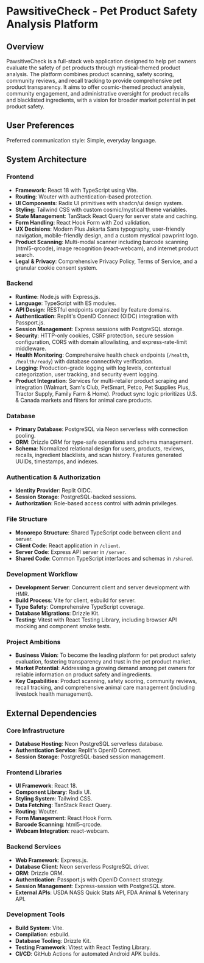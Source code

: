 # PawsitiveCheck - Pet Product Safety Analysis Platform

## Overview
PawsitiveCheck is a full-stack web application designed to help pet owners evaluate the safety of pet products through mystical-themed product analysis. The platform combines product scanning, safety scoring, community reviews, and recall tracking to provide comprehensive pet product transparency. It aims to offer cosmic-themed product analysis, community engagement, and administrative oversight for product recalls and blacklisted ingredients, with a vision for broader market potential in pet product safety.

## User Preferences
Preferred communication style: Simple, everyday language.

## System Architecture

### Frontend
- **Framework**: React 18 with TypeScript using Vite.
- **Routing**: Wouter with authentication-based protection.
- **UI Components**: Radix UI primitives with shadcn/ui design system.
- **Styling**: Tailwind CSS with custom cosmic/mystical theme variables.
- **State Management**: TanStack React Query for server state and caching.
- **Form Handling**: React Hook Form with Zod validation.
- **UX Decisions**: Modern Plus Jakarta Sans typography, user-friendly navigation, mobile-friendly design, and a custom mystical pawprint logo.
- **Product Scanning**: Multi-modal scanner including barcode scanning (html5-qrcode), image recognition (react-webcam), and internet product search.
- **Legal & Privacy**: Comprehensive Privacy Policy, Terms of Service, and a granular cookie consent system.

### Backend
- **Runtime**: Node.js with Express.js.
- **Language**: TypeScript with ES modules.
- **API Design**: RESTful endpoints organized by feature domains.
- **Authentication**: Replit's OpenID Connect (OIDC) integration with Passport.js.
- **Session Management**: Express sessions with PostgreSQL storage.
- **Security**: HTTP-only cookies, CSRF protection, secure session configuration, CORS with domain allowlisting, and express-rate-limit middleware.
- **Health Monitoring**: Comprehensive health check endpoints (`/health`, `/health/ready`) with database connectivity verification.
- **Logging**: Production-grade logging with log levels, contextual categorization, user tracking, and security event logging.
- **Product Integration**: Services for multi-retailer product scraping and integration (Walmart, Sam's Club, PetSmart, Petco, Pet Supplies Plus, Tractor Supply, Family Farm & Home). Product sync logic prioritizes U.S. & Canada markets and filters for animal care products.

### Database
- **Primary Database**: PostgreSQL via Neon serverless with connection pooling.
- **ORM**: Drizzle ORM for type-safe operations and schema management.
- **Schema**: Normalized relational design for users, products, reviews, recalls, ingredient blacklists, and scan history. Features generated UUIDs, timestamps, and indexes.

### Authentication & Authorization
- **Identity Provider**: Replit OIDC.
- **Session Storage**: PostgreSQL-backed sessions.
- **Authorization**: Role-based access control with admin privileges.

### File Structure
- **Monorepo Structure**: Shared TypeScript code between client and server.
- **Client Code**: React application in `/client`.
- **Server Code**: Express API server in `/server`.
- **Shared Code**: Common TypeScript interfaces and schemas in `/shared`.

### Development Workflow
- **Development Server**: Concurrent client and server development with HMR.
- **Build Process**: Vite for client, esbuild for server.
- **Type Safety**: Comprehensive TypeScript coverage.
- **Database Migrations**: Drizzle Kit.
- **Testing**: Vitest with React Testing Library, including browser API mocking and component smoke tests.

### Project Ambitions
- **Business Vision**: To become the leading platform for pet product safety evaluation, fostering transparency and trust in the pet product market.
- **Market Potential**: Addressing a growing demand among pet owners for reliable information on product safety and ingredients.
- **Key Capabilities**: Product scanning, safety scoring, community reviews, recall tracking, and comprehensive animal care management (including livestock health management).

## External Dependencies

### Core Infrastructure
- **Database Hosting**: Neon PostgreSQL serverless database.
- **Authentication Service**: Replit's OpenID Connect.
- **Session Storage**: PostgreSQL-based session management.

### Frontend Libraries
- **UI Framework**: React 18.
- **Component Library**: Radix UI.
- **Styling System**: Tailwind CSS.
- **Data Fetching**: TanStack React Query.
- **Routing**: Wouter.
- **Form Management**: React Hook Form.
- **Barcode Scanning**: html5-qrcode.
- **Webcam Integration**: react-webcam.

### Backend Services
- **Web Framework**: Express.js.
- **Database Client**: Neon serverless PostgreSQL driver.
- **ORM**: Drizzle ORM.
- **Authentication**: Passport.js with OpenID Connect strategy.
- **Session Management**: Express-session with PostgreSQL store.
- **External APIs**: USDA NASS Quick Stats API, FDA Animal & Veterinary API.

### Development Tools
- **Build System**: Vite.
- **Compilation**: esbuild.
- **Database Tooling**: Drizzle Kit.
- **Testing Framework**: Vitest with React Testing Library.
- **CI/CD**: GitHub Actions for automated Android APK builds.